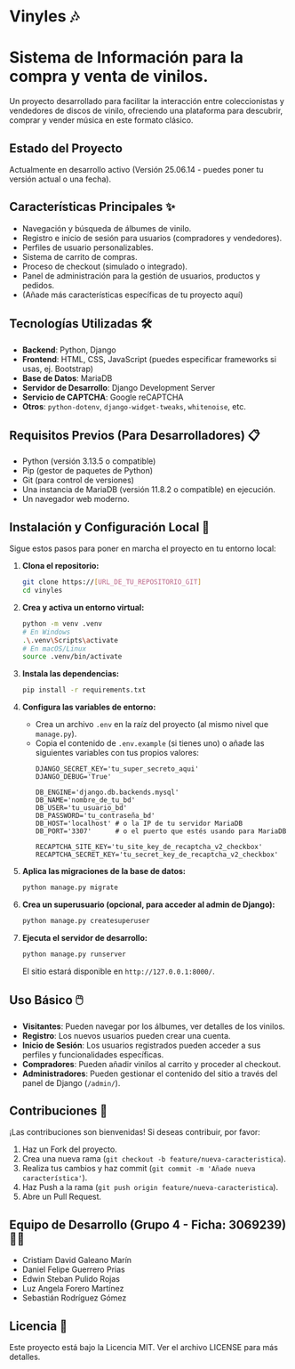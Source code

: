 # Vinyles 🎶

<h1>Sistema de Información para la compra y venta de vinilos.</h1>

Un proyecto desarrollado para facilitar la interacción entre coleccionistas y vendedores de discos de vinilo, ofreciendo una plataforma para descubrir, comprar y vender música en este formato clásico.

## Estado del Proyecto

Actualmente en desarrollo activo (Versión 25.06.14 - puedes poner tu versión actual o una fecha).

## Características Principales ✨

*   Navegación y búsqueda de álbumes de vinilo.
*   Registro e inicio de sesión para usuarios (compradores y vendedores).
*   Perfiles de usuario personalizables.
*   Sistema de carrito de compras.
*   Proceso de checkout (simulado o integrado).
*   Panel de administración para la gestión de usuarios, productos y pedidos.
*   (Añade más características específicas de tu proyecto aquí)

## Tecnologías Utilizadas 🛠️

*   **Backend**: Python, Django
*   **Frontend**: HTML, CSS, JavaScript (puedes especificar frameworks si usas, ej. Bootstrap)
*   **Base de Datos**: MariaDB
*   **Servidor de Desarrollo**: Django Development Server
*   **Servicio de CAPTCHA**: Google reCAPTCHA
*   **Otros**: `python-dotenv`, `django-widget-tweaks`, `whitenoise`, etc.

## Requisitos Previos (Para Desarrolladores) 📋

*   Python (versión 3.13.5 o compatible)
*   Pip (gestor de paquetes de Python)
*   Git (para control de versiones)
*   Una instancia de MariaDB (versión 11.8.2 o compatible) en ejecución.
*   Un navegador web moderno.

## Instalación y Configuración Local 🚀

Sigue estos pasos para poner en marcha el proyecto en tu entorno local:

1.  **Clona el repositorio:**
    ```bash
    git clone https://[URL_DE_TU_REPOSITORIO_GIT]
    cd vinyles
    ```

2.  **Crea y activa un entorno virtual:**
    ```bash
    python -m venv .venv
    # En Windows
    .\.venv\Scripts\activate
    # En macOS/Linux
    source .venv/bin/activate
    ```

3.  **Instala las dependencias:**
    ```bash
    pip install -r requirements.txt
    ```

4.  **Configura las variables de entorno:**
    *   Crea un archivo `.env` en la raíz del proyecto (al mismo nivel que `manage.py`).
    *   Copia el contenido de `.env.example` (si tienes uno) o añade las siguientes variables con tus propios valores:
        ```env
        DJANGO_SECRET_KEY='tu_super_secreto_aqui'
        DJANGO_DEBUG='True'

        DB_ENGINE='django.db.backends.mysql'
        DB_NAME='nombre_de_tu_bd'
        DB_USER='tu_usuario_bd'
        DB_PASSWORD='tu_contraseña_bd'
        DB_HOST='localhost' # o la IP de tu servidor MariaDB
        DB_PORT='3307'      # o el puerto que estés usando para MariaDB

        RECAPTCHA_SITE_KEY='tu_site_key_de_recaptcha_v2_checkbox'
        RECAPTCHA_SECRET_KEY='tu_secret_key_de_recaptcha_v2_checkbox'
        ```

5.  **Aplica las migraciones de la base de datos:**
    ```bash
    python manage.py migrate
    ```

6.  **Crea un superusuario (opcional, para acceder al admin de Django):**
    ```bash
    python manage.py createsuperuser
    ```

7.  **Ejecuta el servidor de desarrollo:**
    ```bash
    python manage.py runserver
    ```
    El sitio estará disponible en `http://127.0.0.1:8000/`.

## Uso Básico 🖱️

*   **Visitantes**: Pueden navegar por los álbumes, ver detalles de los vinilos.
*   **Registro**: Los nuevos usuarios pueden crear una cuenta.
*   **Inicio de Sesión**: Los usuarios registrados pueden acceder a sus perfiles y funcionalidades específicas.
*   **Compradores**: Pueden añadir vinilos al carrito y proceder al checkout.
*   **Administradores**: Pueden gestionar el contenido del sitio a través del panel de Django (`/admin/`).

## Contribuciones 🤝

¡Las contribuciones son bienvenidas! Si deseas contribuir, por favor:
1.  Haz un Fork del proyecto.
2.  Crea una nueva rama (`git checkout -b feature/nueva-caracteristica`).
3.  Realiza tus cambios y haz commit (`git commit -m 'Añade nueva característica'`).
4.  Haz Push a la rama (`git push origin feature/nueva-caracteristica`).
5.  Abre un Pull Request.

## Equipo de Desarrollo (Grupo 4 - Ficha: 3069239) 🧑‍💻

*   Cristiam David Galeano Marín
*   Daniel Felipe Guerrero Prias
*   Edwin Steban Pulido Rojas
*   Luz Angela Forero Martínez
*   Sebastián Rodríguez Gómez

## Licencia 📄

Este proyecto está bajo la Licencia MIT. Ver el archivo LICENSE para más detalles.